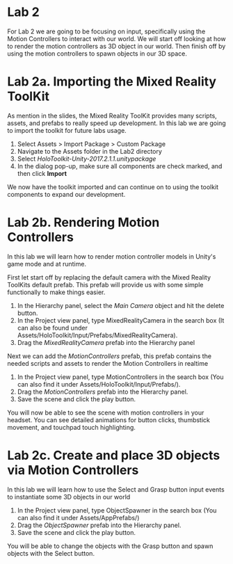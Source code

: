 # Lab 2 #

For Lab 2 we are going to be focusing on input, specifically using the Motion Controllers to interact with our world. We will start off looking at how to render the motion controllers as 3D object in our world. Then finish off by using the motion controllers to spawn objects in our 3D space.


# Lab 2a. Importing the Mixed Reality ToolKit #
As mention in the slides, the Mixed Reality ToolKit provides many scripts, assets, and prefabs to really speed up development. In this lab we are going to import the toolkit for future labs usage.

1. Select Assets > Import Package > Custom Package
2. Navigate to the Assets folder in the Lab2 directory
3. Select *HoloToolkit-Unity-2017.2.1.1.unitypackage*
4. In the dialog pop-up, make sure all components are check marked, and then click **Import**  

We now have the toolkit imported and can continue on to using the toolkit components to expand our development.

# Lab 2b. Rendering Motion Controllers

In this lab we will learn how to render motion controller models in Unity's game mode and at runtime.

First let start off by replacing the default camera with the Mixed Reality ToolKits default prefab. This prefab will provide us with some simple functionally to make things easier.

1. In the Hierarchy panel, select the *Main Camera* object and hit the delete button.
2. In the Project view panel, type MixedRealityCamera in the search box (It can also be found under Assets/HoloToolkit/Input/Prefabs/MixedRealityCamera).
3. Drag the *MixedRealityCamera* prefab into the Hierarchy panel

Next we can add the *MotionControllers* prefab, this prefab contains the needed scripts and assets to render the Motion Controllers in realtime

1. In the Project view panel, type MotionControllers in the search box (You can also find it under Assets/HoloToolkit/Input/Prefabs/).
2. Drag the *MotionControllers* prefab into the Hierarchy panel.
3. Save the scene and click the play button.

You will now be able to see the scene with motion controllers in your headset. You can see detailed animations for button clicks, thumbstick movement, and touchpad touch highlighting.


# Lab 2c. Create and place 3D objects via Motion Controllers #

In this lab we will learn how to use the Select and Grasp button input events to instantiate some 3D objects in our world

1. In the Project view panel, type ObjectSpawner in the search box (You can also find it under Assets/AppPrefabs/)
2. Drag the *ObjectSpawner* prefab into the Hierarchy panel.
3. Save the scene and click the play button.

You will be able to change the objects with the Grasp button and spawn objects with the Select button.